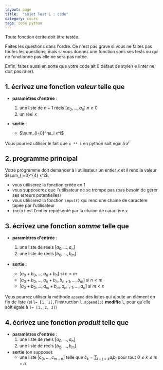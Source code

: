 ```yaml
---
layout: page
title:  "sujet Test 1 : code"
category: cours
tags: code python
---
```



Toute fonction écrite doit être testée.

Faites les questions dans l'ordre. Ce n'est pas grave si vous ne faites pas toutes les questions, mais si vous donnez une fonction sans ses tests ou qui ne fonctionne pas elle ne sera pas notée.

Enfin, faites aussi en sorte que votre code ait 0 défaut de style (le linter ne doit pas râler).

## 1. écrivez une fonction *valeur* telle que

* **paramètres d'entrée** :
  1. une liste de $n+1$ réels $[a_0, \dots, a_n]$ $n \geq 0$
  2. un réel $x$

* **sortie** :
  * $\sum_{i=0}^na_i x^i$

Vous pourrez utiliser le fait que `x ** i` en python soit égal à $x^i$

## 2. programme principal

Votre programme doit demander à l'utilisateur un entier $x$ et il rend la valeur $\sum_{i=0}^{4} x^i$.

* vous utiliserez la fonction créée en 1
* vous supposerez que l'utilisateur ne se trompe pas (pas besoin de gérer ses erreurs potentielles)
* vous utiliserez la fonction `input()` qui rend une chaine de caractère tapée par l'utilisateur
* `int(x)` est l'entier représenté par la chaine de caractère `x`

## 3. écrivez une fonction *somme* telle que

* **paramètres d'entrée** :
  1. une liste de réels $[a_0, \dots, a_n]$
  2. une liste de réels $[b_0, \dots, b_m]$

* **sortie** :
  * $[a_0 + b_0, \dots, a_n+b_n]$ si $n = m$
  * $[a_0 + b_0, \dots, a_n+b_n, b_{n+1}, \dots, b_m]$ si $n < m$
  * $[a_0 + b_0, \dots, a_m+b_m, a_{m+1}, \dots, a_n]$ si $m < n$

Vous pourrez utiliser la méthode `append` des listes qui ajoute un élément en fin de liste (si `l= [1, 2]`, l'instruction `l.append(3)` **modifie** `l`, pour qu'elle soit égale à `l= [1, 2, 3]`)

## 4. écrivez une fonction *produit* telle que

* **paramètres d'entrée** :
  1. une liste de réels $[a_0, \dots, a_n]$
  2. une liste de réels $[b_0, \dots, b_m]$
* **sortie**  (on suppose):
  * une liste $[c_0, \dots, c_{m+n}]$ telle que $c_k = \sum_{i+j=k}a_ib_j$ pour tout $0\leq k \leq m+n$